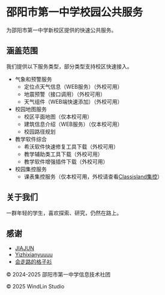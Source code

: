 # 邵阳市第一中学校园公共服务

为邵阳市第一中学新校区提供的快速公共服务。

## 涵盖范围

我们提供以下服务类型，部分类型支持校区快速接入。
- 气象和预警服务
  - 定位点天气信息（WEB服务）（外校可用）
  - 地震预警（接口调用）（外校可用）
  - 天气组件（WEB端快速添加）（外校可用）
- 校园地图服务
  - 校区平面地图（仅本校可用）
  - 建筑信息介绍（WEB服务）（仅本校可用）
  - 校园路径规划
- 教学软件综合
  - 希沃软件快速修复工具下载（外校可用）
  - 教学辅助类工具下载（外校可用）
  - 教学软件增强插件下载（外校可用）
- 校园集控服务
  - 课表集控服务（仅本校可用，外校请查看[Classisland集控](https://docs.classisland.tech/management/)）

## 关于我们
一群年轻的学生，喜欢探索、研究，仍然在路上。

## 感谢
- [JIAJUN](https://github.com/Fuwaki)
- [Yizhixianyuuuu](https://github.com/yizhixianyuuuu)
- [会走路的格子衫](https://github.com/bk-tshirt)



© 2024-2025 邵阳市第一中学信息技术社团

© 2025 WindLin Studio
